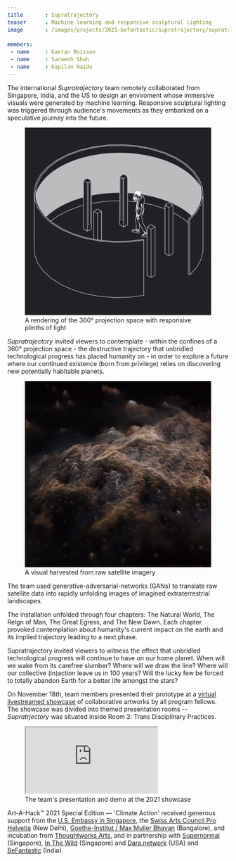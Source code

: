 ```yaml
---
title       : Supratrajectory
teaser      : Machine learning and responsive sculptural lighting
image       : /images/projects/2021-befantastic/supratrajectory/supratrajectory.jpg

members:
 - name     : Gaetan Boisson
 - name     : Sarwesh Shah
 - name     : Kapilan Naidu
---
```

The international *Supratrajectory* team remotely collaborated from Singapore, India, and the US to design an enviroment whose immersive visuals were generated by machine learning. Responsive sculptural lighting was triggered through audience's movements as they embarked on a speculative journey into the future.

<figure>
  <img src="/images/projects/2021-befantastic/supratrajectory/rendering.jpg" alt="A rendering of the 360° projection space with responsive plinths of light" />
  <figcaption>A rendering of the 360° projection space with responsive plinths of light</figcaption>
</figure>

*Supratrajectory* invited viewers to contemplate - within the confines of a 360° projection space - the destructive trajectory that unbridled technological progress has placed humanity on - in order to explore a future where our continued existence (born from privilege) relies on discovering new potentially habitable planets.

<figure>
  <img src="/images/projects/2021-befantastic/supratrajectory/satellite.jpg" alt="A visual harvested from raw satellite imagery" />
  <figcaption>A visual harvested from raw satellite imagery</figcaption>
</figure>

The team used generative-adversarial-networks (GANs) to translate raw satellite data into rapidly unfolding images of imagined extraterrestrial  landscapes.

The installation unfolded through four chapters: The Natural World, The Reign of Man, The Great Egress, and The New Dawn. Each chapter provoked contemplation about humanity's current impact on the earth and its implied trajectory leading to a next phase.

Supratrajectory invited viewers to witness the effect that unbridled technological progress will continue to have on our home planet. When will we wake from its carefree slumber? Where will we draw the line? Where will our collective (in)action leave us in 100 years? Will the lucky few be forced to totally abandon Earth for a better life amongst the stars?

On November 18th, team members presented their prototype at a [virtual livestreamed showcase](https://befantastic.in/together/overview/) of collaborative artworks by all program fellows. The showcase was divided into themed presentation rooms -- *Supratrjectory* was situated inside Room 3: Trans Disciplinary Practices.

<figure class="video ratio-55 with-caption">
  <iframe src="https://www.youtube.com/embed/cqHvVxdx50U?start=352" allowfullscreen></iframe>
  <figcaption>The team's presentation and demo at the 2021 showcase</figcaption>
</figure>

Art-A-Hack™ 2021 Special Edition — 'Climate Action' received generous support from the [U.S. Embassy in Singapore](https://sg.usembassy.gov/), the [Swiss Arts Council Pro Helvetia](https://prohelvetia.ch/en/) (New Delhi), [Goethe-Institut / Max Muller Bhavan](https://www.goethe.de/de/index.html) (Bangalore), and incubation from [Thoughtworks Arts](https://www.thoughtworksarts.io), and in partnership with [Supernormal](https://www.arts.com.my/check-it-out/supernormal-art-gallery) (Singapore), [In The Wild](https://www.weareinthewild.com/) (Singapore) and [Dara.network](https://www.dara.network/) (USA) and [BeFantastic](https://befantastic.in/) (India).